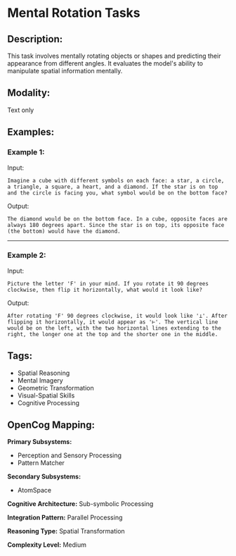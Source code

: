 # Mental Rotation Tasks

## Description:
This task involves mentally rotating objects or shapes and predicting their appearance from different angles. It evaluates the model's ability to manipulate spatial information mentally.

## Modality:
Text only

## Examples:

### Example 1:

Input:

```
Imagine a cube with different symbols on each face: a star, a circle, a triangle, a square, a heart, and a diamond. If the star is on top and the circle is facing you, what symbol would be on the bottom face?
```

Output:

```
The diamond would be on the bottom face. In a cube, opposite faces are always 180 degrees apart. Since the star is on top, its opposite face (the bottom) would have the diamond.
```

---

### Example 2:

Input:

```
Picture the letter 'F' in your mind. If you rotate it 90 degrees clockwise, then flip it horizontally, what would it look like?
```

Output:

```
After rotating 'F' 90 degrees clockwise, it would look like '⊥'. After flipping it horizontally, it would appear as '⊢'. The vertical line would be on the left, with the two horizontal lines extending to the right, the longer one at the top and the shorter one in the middle.
```

## Tags:
- Spatial Reasoning
- Mental Imagery
- Geometric Transformation
- Visual-Spatial Skills
- Cognitive Processing

## OpenCog Mapping:

**Primary Subsystems:**
- Perception and Sensory Processing
- Pattern Matcher

**Secondary Subsystems:**
- AtomSpace

**Cognitive Architecture:** Sub-symbolic Processing

**Integration Pattern:** Parallel Processing

**Reasoning Type:** Spatial Transformation

**Complexity Level:** Medium